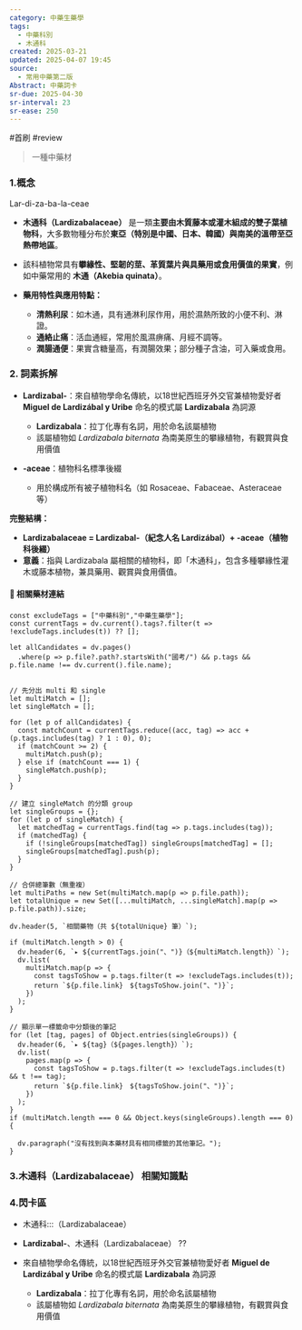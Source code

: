 ```yaml
---
category: 中藥生藥學
tags:
  - 中藥科別
  - 木通科
created: 2025-03-21
updated: 2025-04-07 19:45
source:
  - 常用中藥第二版
Abstract: 中藥詞卡
sr-due: 2025-04-30
sr-interval: 23
sr-ease: 250
---
```

#首刷 #review

> 一種中藥材
### 1.概念
Lar-di-za-ba-la-ceae
- **木通科（Lardizabalaceae）** 是一類**主要由木質藤本或灌木組成的雙子葉植物科**，大多數物種分布於**東亞（特別是中國、日本、韓國）與南美的溫帶至亞熱帶地區**。  
- 該科植物常具有**攀緣性、堅韌的莖、革質葉片與具藥用或食用價值的果實**，例如中藥常用的 **木通（Akebia quinata）**。  

- **藥用特性與應用特點：**  
  - **清熱利尿**：如木通，具有通淋利尿作用，用於濕熱所致的小便不利、淋證。  
  - **通絡止痛**：活血通經，常用於風濕痹痛、月經不調等。  
  - **潤腸通便**：果實含糖量高，有潤腸效果；部分種子含油，可入藥或食用。  

### 2. 詞素拆解

- **Lardizabal-**：來自植物學命名傳統，以18世紀西班牙外交官兼植物愛好者 **Miguel de Lardizábal y Uribe** 命名的模式屬 **Lardizabala** 為詞源  
  - **Lardizabala**：拉丁化專有名詞，用於命名該屬植物
  - 該屬植物如 *Lardizabala biternata* 為南美原生的攀緣植物，有觀賞與食用價值

- **-aceae**：植物科名標準後綴  
  - 用於構成所有被子植物科名（如 Rosaceae、Fabaceae、Asteraceae 等）



**完整結構：**  
- **Lardizabalaceae = Lardizabal-（紀念人名 Lardizábal）+ -aceae（植物科後綴）**  
- **意義**：指與 Lardizabala 屬相關的植物科，即「木通科」，包含多種攀緣性灌木或藤本植物，兼具藥用、觀賞與食用價值。

#### 📌 相關藥材連結


```dataviewjs
const excludeTags = ["中藥科別","中藥生藥學"];
const currentTags = dv.current().tags?.filter(t => !excludeTags.includes(t)) ?? [];

let allCandidates = dv.pages()
  .where(p => p.file?.path?.startsWith("國考/") && p.tags && p.file.name !== dv.current().file.name);


// 先分出 multi 和 single
let multiMatch = [];
let singleMatch = [];

for (let p of allCandidates) {
  const matchCount = currentTags.reduce((acc, tag) => acc + (p.tags.includes(tag) ? 1 : 0), 0);
  if (matchCount >= 2) {
    multiMatch.push(p);
  } else if (matchCount === 1) {
    singleMatch.push(p);
  }
}

// 建立 singleMatch 的分類 group
let singleGroups = {};
for (let p of singleMatch) {
  let matchedTag = currentTags.find(tag => p.tags.includes(tag));
  if (matchedTag) {
    if (!singleGroups[matchedTag]) singleGroups[matchedTag] = [];
    singleGroups[matchedTag].push(p);
  }
}

// 合併總筆數（無重複）
let multiPaths = new Set(multiMatch.map(p => p.file.path));
let totalUnique = new Set([...multiMatch, ...singleMatch].map(p => p.file.path)).size;

dv.header(5, `相關藥物（共 ${totalUnique} 筆）`);

if (multiMatch.length > 0) {
  dv.header(6, `▸ ${currentTags.join("、")}（${multiMatch.length}）`);
  dv.list(
    multiMatch.map(p => {
      const tagsToShow = p.tags.filter(t => !excludeTags.includes(t));
      return `${p.file.link}　${tagsToShow.join("、")}`;
    })
  );
}

// 顯示單一標籤命中分類後的筆記
for (let [tag, pages] of Object.entries(singleGroups)) {
  dv.header(6, `▸ ${tag}（${pages.length}）`);
  dv.list(
    pages.map(p => {
      const tagsToShow = p.tags.filter(t => !excludeTags.includes(t) && t !== tag);
      return `${p.file.link}　${tagsToShow.join("、")}`;
    })
  );
}
if (multiMatch.length === 0 && Object.keys(singleGroups).length === 0) {

  dv.paragraph("沒有找到與本藥材具有相同標籤的其他筆記。");
}

```



### 3.木通科（Lardizabalaceae） 相關知識點




### 4.閃卡區


- 木通科:::（Lardizabalaceae） <!--SR:!2025-03-28,1,210!2025-04-04,8,250-->


- **Lardizabal-**、木通科（Lardizabalaceae）
??
- 來自植物學命名傳統，以18世紀西班牙外交官兼植物愛好者 **Miguel de Lardizábal y Uribe** 命名的模式屬 **Lardizabala** 為詞源  
  - **Lardizabala**：拉丁化專有名詞，用於命名該屬植物
  - 該屬植物如 *Lardizabala biternata* 為南美原生的攀緣植物，有觀賞與食用價值 <!--SR:!2025-03-29,2,230!2025-04-28,21,270-->